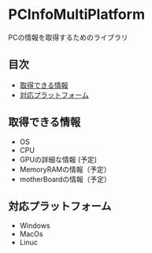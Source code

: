 # PCInfoMultiPlatform

 PCの情報を取得するためのライブラリ

## 目次
- [取得できる情報](#取得できる情報)
- [対応プラットフォーム](#対応プラットフォーム)

## 取得できる情報
 - OS
 - CPU
 - GPUの詳細な情報 (予定)
 - MemoryRAMの情報（予定）
 - motherBoardの情報（予定）

## 対応プラットフォーム
 - Windows
 - MacOs
 - Linuc

